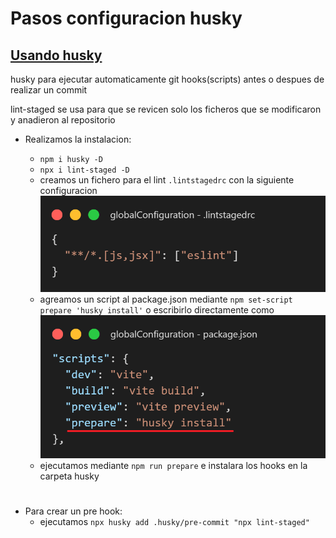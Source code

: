 # Pasos configuracion husky

## [Usando husky](https://typicode.github.io/husky/#/)

husky para ejecutar automaticamente git hooks(scripts) antes o despues de realizar un commit

lint-staged se usa para que se revicen solo los ficheros que se modificaron y anadieron al repositorio

- Realizamos la instalacion:

  - `npm i husky -D`
  - `npx i lint-staged -D`
  - creamos un fichero para el lint `.lintstagedrc` con la siguiente configuracion
    ![](../img/lintstage.png)
  - agreamos un script al package.json mediante `npm set-script prepare 'husky install'` o escribirlo directamente como
    ![](../img/prepare.png)
  - ejecutamos mediante `npm run prepare` e instalara los hooks en la carpeta husky

#

- Para crear un pre hook:
  - ejecutamos `npx husky add .husky/pre-commit "npx lint-staged"`

